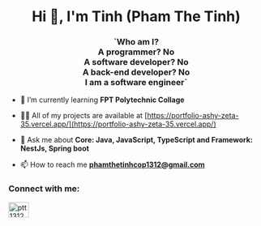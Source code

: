 <h1 align="center">Hi 👋, I'm Tinh (Pham The Tinh)</h1>
<h3 align="center">`Who am I? <br>
A programmer? No <br>
A software developer? No <br>
A back-end developer? No <br>
I am a software engineer`</h3>

- 🌱 I’m currently learning **FPT Polytechnic Collage**

- 👨‍💻 All of my projects are available at [https://portfolio-ashy-zeta-35.vercel.app/](https://portfolio-ashy-zeta-35.vercel.app/)

- 💬 Ask me about **Core: Java, JavaScript, TypeScript and Framework: NestJs, Spring boot**

- 📫 How to reach me **phamthetinhcop1312@gmail.com**

<h3 align="left">Connect with me:</h3>
<p align="left">
<a href="https://linkedin.com/in/ptt1312" target="blank"><img align="center" src="https://raw.githubusercontent.com/rahuldkjain/github-profile-readme-generator/master/src/images/icons/Social/linked-in-alt.svg" alt="ptt1312" height="30" width="40" /></a>
</p>
